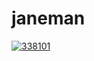 # janeman
<a href='https://postimg.cc/2btFsY3M' target='_blank'><img src='https://i.postimg.cc/2btFsY3M/338101.png' border='0' alt='338101'/></a>
